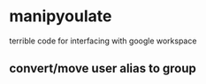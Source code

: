 # manipyoulate

terrible code for interfacing with google workspace

## convert/move user alias to group

